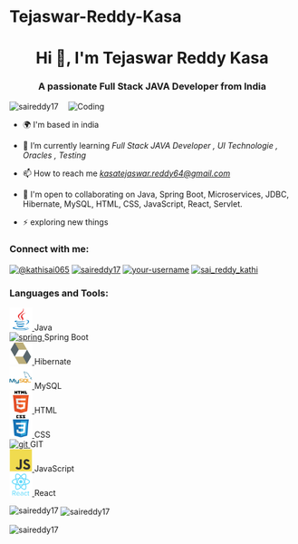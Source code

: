 # Tejaswar-Reddy-Kasa

<h1 align="center">Hi 👋, I'm Tejaswar Reddy Kasa</h1>
<h3 align="center">A passionate Full Stack JAVA Developer from India</h3>
<img align="right" alt="Coding" width="400" src="https://cdn.dribbble.com/users/1162077/screenshots/3848914/programmer.gif">

<p align="left"> <img src="https://komarev.com/ghpvc/?username=saireddy17&label=Profile%20views&color=0e75b6&style=flat" alt="saireddy17" /> </p>

- 🌍  I'm based in india

- 🌱 I’m currently learning *Full Stack JAVA Developer , UI Technologie , Oracles , Testing*

- 📫 How to reach me *kasatejaswar.reddy64@gmail.com*
  
- 🤝  I'm open to collaborating on Java, Spring Boot, Microservices, JDBC, Hibernate, MySQL, HTML, CSS, JavaScript, React, Servlet.
  
- ⚡  exploring new things

<h3 align="left">Connect with me:</h3>
<p align="left">
<a href="https://x.com/tejaswar_reddy_" target="blank"><img align="center" src="https://raw.githubusercontent.com/rahuldkjain/github-profile-readme-generator/master/src/images/icons/Social/twitter.svg" alt="@kathisai065" height="30" width="40" /></a>
<a href="http://www.linkedin.com/in/kasatejaswarreddy" target="blank"><img align="center" src="https://raw.githubusercontent.com/rahuldkjain/github-profile-readme-generator/master/src/images/icons/Social/linked-in-alt.svg" alt="saireddy17" height="30" width="40" /></a>
<a href="https://github.com/kasatejaswarreddy0512" target="blank"><img align="center" src="https://raw.githubusercontent.com/rahuldkjain/github-profile-readme-generator/master/src/images/icons/Social/github.svg" alt="your-username" height="30" width="40" /></a>
<a href="https://www.instagram.com/kasa_reddy_0512/" target="blank"><img align="center" src="https://raw.githubusercontent.com/rahuldkjain/github-profile-readme-generator/master/src/images/icons/Social/instagram.svg" alt="sai_reddy_kathi" height="30" width="40" /></a>
</p>

<h3 align="left">Languages and Tools:</h3>
<p align="left"> 
    <a href="https://www.java.com" target="_blank" rel="noreferrer"> 
    <img src="https://raw.githubusercontent.com/devicons/devicon/master/icons/java/java-original.svg" alt="java" width="40" height="40"/>
  </a>    <span>Java</span></br>
  
   <a href="https://spring.io/" target="_blank" rel="noreferrer"> 
    <img src="https://www.vectorlogo.zone/logos/springio/springio-icon.svg" alt="spring" width="40" height="40"/> 
  </a> <span>Spring Boot</span></br>
  <a href="https://hibernate.org/" target="_blank" rel="noreferrer"> 
  <img src="https://raw.githubusercontent.com/devicons/devicon/master/icons/hibernate/hibernate-original.svg" alt="hibernate" width="40" height="40"/> 
</a><span>Hibernate</span></br>

  <a href="https://www.mysql.com/" target="_blank" rel="noreferrer"> 
    <img src="https://raw.githubusercontent.com/devicons/devicon/master/icons/mysql/mysql-original-wordmark.svg" alt="mysql" width="40" height="40"/> 
  </a><span>MySQL</span></br>
  <a href="https://www.w3.org/html/" target="_blank" rel="noreferrer"> 
    <img src="https://raw.githubusercontent.com/devicons/devicon/master/icons/html5/html5-original-wordmark.svg" alt="html5" width="40" height="40"/> 
  </a> <span>HTML</span></br>
  <a href="https://www.w3schools.com/css/" target="_blank" rel="noreferrer"> 
    <img src="https://raw.githubusercontent.com/devicons/devicon/master/icons/css3/css3-original-wordmark.svg" alt="css3" width="40" height="40"/> 
   </a> <span>CSS</span></br>
  <a href="https://git-scm.com/" target="_blank" rel="noreferrer"> 
    <img src="https://www.vectorlogo.zone/logos/git-scm/git-scm-icon.svg" alt="git" width="40" height="40"/> 
  </a> <span>GIT</span></br>
  <a href="https://developer.mozilla.org/en-US/docs/Web/JavaScript" target="_blank" rel="noreferrer"> 
    <img src="https://raw.githubusercontent.com/devicons/devicon/master/icons/javascript/javascript-original.svg" alt="javascript" width="40" height="40"/> 
  </a><span>JavaScript</span></br>
  <a href="https://reactjs.org/" target="_blank" rel="noreferrer"> 
  <img src="https://raw.githubusercontent.com/devicons/devicon/master/icons/react/react-original-wordmark.svg" alt="react" width="40" height="40"/> 
</a><span>React</span></br>

   
  
 
</p>



<p><img align="left" src="https://github-readme-stats.vercel.app/api/top-langs?username=saireddy17&show_icons=true&locale=en&layout=compact" alt="saireddy17" /></p>

<p>&nbsp;<img align="center" src="https://github-readme-stats.vercel.app/api?username=saireddy17&show_icons=true&locale=en" alt="saireddy17" /></p>

<p><img align="center" src="https://github-readme-streak-stats.herokuapp.com/?user=saireddy17&" alt="saireddy17" /></p>
